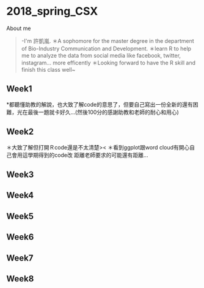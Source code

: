 # 2018_spring_CSX
About me
>-I'm 許凱嵐.
＊A sophomore for the master degree in the department of Bio-Industry Communication and Development.
＊learn R to help me to analyze the data from social media like facebook, twitter, instagram... more efficently
＊Looking forward to have the R skill and finish this class well~

Week1
----
*都聽懂助教的解說，也大致了解code的意思了，但要自己寫出一份全新的還有困難，光在最後一題就卡好久...(然後100分的感謝助教和老師的耐心和用心)

Week2
----
＊大致了解但打開Ｒcode還是不太清楚><
＊看到ggplot跟word cloud有開心自己會用這學期得到的code改 距離老師要求的可能還有距離...

Week3
----
Week4
----
Week5
----
Week6
----
Week7
----
Week8
----
